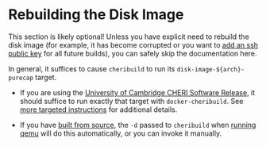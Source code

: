 # Rebuilding the Disk Image

This section is likely optional!  Unless you have explicit need to rebuild the
disk image (for example, it has become corrupted or you want to [add an ssh
public key](./run-ssh.md) for all future builds), you can safely skip the
documentation here.

In general, it suffices to cause `cheribuild` to run its
`disk-image-${arch}-purecap` target.

- If you are using the [University of Cambridge CHERI Software
  Release](./get.md#using-the-cheri-software-release), it should suffice to run
  exactly that target with `docker-cheribuild`.  See [more targeted
  instructions](./run-qemu-release.md#in-case-of-emergency-rebuilding-the-disk-image)
  for additional details.

- If you have [built from source](./get.md#from-source), the `-d` passed to
  `cheribuild` when [running qemu](./run-qemu.md) will do this automatically,
  or you can invoke it manually.
